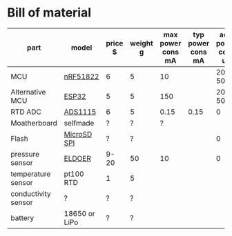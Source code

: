 # Bill of material #

part                  |model           |price $|weight g|max power cons mA|typ power cons mA|adv. power cons uA|    comments             |
----------------------|----------------|-------|--------|-----------------|-----------------|------------------|-------------------------|
MCU                   | [nRF51822][]   | 6     | 5      |    10           |                 |      20-50       |                         |
Alternative MCU       | [ESP32][]      | 5     | 5      |    150          |                 |      20-50       |                         |
RTD ADC               | [ADS1115][]    | 6     | 5      |    0.15         |      0.15       |      0           |                         |
Moatherboard          | selfmade       | ?     | ?      |    ?            |                 |                  |                         |
Flash                 | [MicroSD SPI][]| ?     | ?      |                 |                 |      0           |                         |
pressure sensor       | [ELDOER][]     | 9-20  | 50     |    10           |                 |      0           |                         |
temperature sensor    |pt100 RTD       | 1     | 5      |                 |                 |                  |                         |
conductivity sensor   |    ?           | ?     | ?      |                 |                 |                  |                         |
battery               |  18650 or LiPo | ?     | ?      |                 |                 |                  |                         |

[nRF51822]:https://ru.aliexpress.com/item/BLE4-0-Bluetooth-2-4GHz-Wireless-Module-NRF51822-Board-Core51822-B/32633417101.html
[ESP32]:https://ru.aliexpress.com/item/Elecrow-5pcs-lot-ESP-WROOM-32-ESP32-ESP32S-DIY-Kit-WiFi-BT-BLE-MCU-Module-Bluetooth/32802110363.html
[ADS1115]:https://ru.aliexpress.com/item/16-Bit-I2C-ADS1115-Module-ADC-4-channel-with-Pro-Gain-Amplifier-for-Arduino-RPi-1PCS/32817162654.html
[MicroSD SPI]:https://www.dfrobot.com/product-875.html
[ELDOER]:https://ru.aliexpress.com/item/New-Electric-Pressure-Transducer-Sensor-Oil-Fuel-for-Gas-Water-Air-Easy-removal-Carbon-Steel-Connection/32673407346.html

